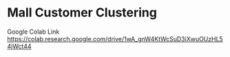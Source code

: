 # Mall Customer Clustering

Google Colab Link
https://colab.research.google.com/drive/1wA_gnW4KtWcSuD3iXwuOUzHL54jWct44
